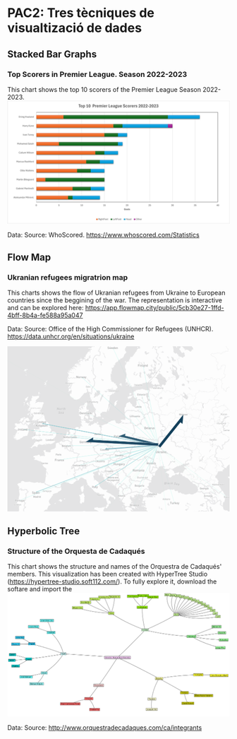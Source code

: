 
# PAC2: Tres tècniques de visualtizació de dades

## Stacked Bar Graphs
### Top Scorers in Premier League. Season 2022-2023

This chart shows the top 10 scorers of the Premier League Season 2022-2023.
![Stacked Bars](/Stacked_bars.png)




Data: 
Source: WhoScored. https://www.whoscored.com/Statistics

## Flow Map
### Ukranian refugees migratrion map

This charts shows the flow of Ukranian refugees from Ukraine to European countries since the beggining of the war. The representation is interactive and can be explored here: 
https://app.flowmap.city/public/5cb30e27-1ffd-4bff-8b4a-fe588a95a047




Data:
Source: Office of the High Commissioner for Refugees (UNHCR). https://data.unhcr.org/en/situations/ukraine

![Stacked Bars](/FlowMap.png)

## Hyperbolic Tree
### Structure of the Orquesta de Cadaqués

This chart shows the structure and names of the Orquestra de Cadaqués' members. This visualization has been created with HyperTree Studio (https://hypertree-studio.soft112.com/). To fully explore it, download the softare and import the 
![Stacked Bars](/HyperbolicTree.png)



Data:
Source: http://www.orquestradecadaques.com/ca/integrants
